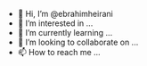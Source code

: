 - 👋 Hi, I’m @ebrahimheirani
- 👀 I’m interested in ...
- 🌱 I’m currently learning ...
- 💞️ I’m looking to collaborate on ...
- 📫 How to reach me ...

<!---
ebrahimheirani/ebrahimheirani is a ✨ special ✨ repository because its `README.md` (this file) appears on your GitHub profile.
You can click the Preview link to take a look at your changes.
--->
